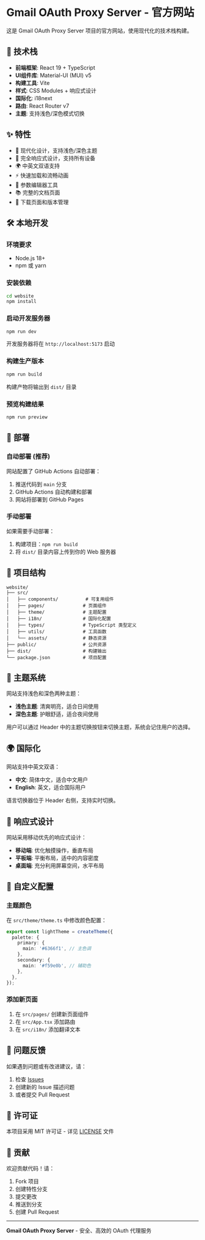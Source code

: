 # Gmail OAuth Proxy Server - 官方网站

这是 Gmail OAuth Proxy Server 项目的官方网站，使用现代化的技术栈构建。

## 🚀 技术栈

- **前端框架**: React 19 + TypeScript
- **UI组件库**: Material-UI (MUI) v5
- **构建工具**: Vite
- **样式**: CSS Modules + 响应式设计
- **国际化**: i18next
- **路由**: React Router v7
- **主题**: 支持浅色/深色模式切换

## ✨ 特性

- 🎨 现代化设计，支持浅色/深色主题
- 📱 完全响应式设计，支持所有设备
- 🌍 中英文双语支持
- ⚡ 快速加载和流畅动画
- 🔧 参数编辑器工具
- 📚 完整的文档页面
- 💾 下载页面和版本管理

## 🛠️ 本地开发

### 环境要求

- Node.js 18+ 
- npm 或 yarn

### 安装依赖

```bash
cd website
npm install
```

### 启动开发服务器

```bash
npm run dev
```

开发服务器将在 `http://localhost:5173` 启动

### 构建生产版本

```bash
npm run build
```

构建产物将输出到 `dist/` 目录

### 预览构建结果

```bash
npm run preview
```

## 🚀 部署

### 自动部署 (推荐)

网站配置了 GitHub Actions 自动部署：

1. 推送代码到 `main` 分支
2. GitHub Actions 自动构建和部署
3. 网站将部署到 GitHub Pages

### 手动部署

如果需要手动部署：

1. 构建项目：`npm run build`
2. 将 `dist/` 目录内容上传到你的 Web 服务器

## 📁 项目结构

```
website/
├── src/
│   ├── components/          # 可复用组件
│   ├── pages/              # 页面组件
│   ├── theme/              # 主题配置
│   ├── i18n/               # 国际化配置
│   ├── types/              # TypeScript 类型定义
│   ├── utils/              # 工具函数
│   └── assets/             # 静态资源
├── public/                 # 公共资源
├── dist/                   # 构建输出
└── package.json            # 项目配置
```

## 🎨 主题系统

网站支持浅色和深色两种主题：

- **浅色主题**: 清爽明亮，适合日间使用
- **深色主题**: 护眼舒适，适合夜间使用

用户可以通过 Header 中的主题切换按钮来切换主题，系统会记住用户的选择。

## 🌍 国际化

网站支持中英文双语：

- **中文**: 简体中文，适合中文用户
- **English**: 英文，适合国际用户

语言切换器位于 Header 右侧，支持实时切换。

## 📱 响应式设计

网站采用移动优先的响应式设计：

- **移动端**: 优化触摸操作，垂直布局
- **平板端**: 平衡布局，适中的内容密度
- **桌面端**: 充分利用屏幕空间，水平布局

## 🔧 自定义配置

### 主题颜色

在 `src/theme/theme.ts` 中修改颜色配置：

```typescript
export const lightTheme = createTheme({
  palette: {
    primary: {
      main: '#6366f1', // 主色调
    },
    secondary: {
      main: '#f59e0b', // 辅助色
    },
  },
});
```

### 添加新页面

1. 在 `src/pages/` 创建新页面组件
2. 在 `src/App.tsx` 添加路由
3. 在 `src/i18n/` 添加翻译文本

## 🐛 问题反馈

如果遇到问题或有改进建议，请：

1. 检查 [Issues](https://github.com/cc11001100/gmail-oauth-proxy-server/issues)
2. 创建新的 Issue 描述问题
3. 或者提交 Pull Request

## 📄 许可证

本项目采用 MIT 许可证 - 详见 [LICENSE](../LICENSE) 文件

## 🤝 贡献

欢迎贡献代码！请：

1. Fork 项目
2. 创建特性分支
3. 提交更改
4. 推送到分支
5. 创建 Pull Request

---

**Gmail OAuth Proxy Server** - 安全、高效的 OAuth 代理服务
